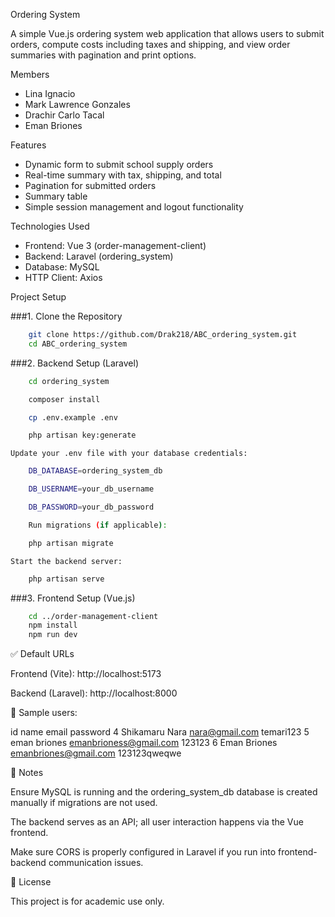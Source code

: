 Ordering System

A simple Vue.js ordering system web application that allows users to submit orders, compute costs including taxes and shipping, and view order summaries with pagination and print options.

Members

- Lina Ignacio
- Mark Lawrence Gonzales
- Drachir Carlo Tacal
- Eman Briones

Features

- Dynamic form to submit school supply orders
- Real-time summary with tax, shipping, and total
- Pagination for submitted orders
- Summary table
- Simple session management and logout functionality

Technologies Used

- Frontend: Vue 3 (order-management-client)
- Backend: Laravel (ordering_system)
- Database: MySQL
- HTTP Client: Axios

Project Setup

###1. Clone the Repository
```bash
    git clone https://github.com/Drak218/ABC_ordering_system.git
    cd ABC_ordering_system
```
###2. Backend Setup (Laravel)
```bash
    cd ordering_system

    composer install

    cp .env.example .env

    php artisan key:generate
```
    Update your .env file with your database credentials:
```bash
    DB_DATABASE=ordering_system_db

    DB_USERNAME=your_db_username

    DB_PASSWORD=your_db_password

    Run migrations (if applicable):

    php artisan migrate
```
    Start the backend server:
```bash
    php artisan serve
```
###3. Frontend Setup (Vue.js)
```bash
    cd ../order-management-client
    npm install
    npm run dev
```
✅ Default URLs

Frontend (Vite): http://localhost:5173

Backend (Laravel): http://localhost:8000

👤 Sample users:

id	    name	            email	                  password
4	  Shikamaru Nara	   nara@gmail.com	            temari123
5	  eman briones	    emanbrioness@gmail.com	     123123
6	  Eman Briones	    emanbriones@gmail.com	      123123qweqwe

📌 Notes

Ensure MySQL is running and the ordering_system_db database is created manually if migrations are not used.

The backend serves as an API; all user interaction happens via the Vue frontend.

Make sure CORS is properly configured in Laravel if you run into frontend-backend communication issues.

📄 License

This project is for academic use only.
